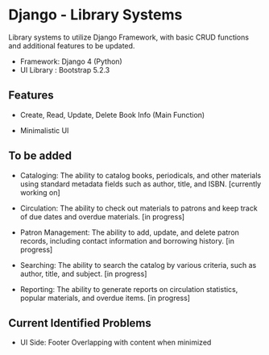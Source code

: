# Django - Library Systems

Library systems to utilize Django Framework, with basic CRUD functions and additional features to be updated.

- Framework: Django 4 (Python)
- UI Library : Bootstrap 5.2.3
  
## Features

- Create, Read, Update, Delete Book Info (Main Function)

- Minimalistic UI

## To be added

- Cataloging: The ability to catalog books, periodicals, and other materials using standard metadata fields such as author, title, and ISBN. [currently working on]

- Circulation: The ability to check out materials to patrons and keep track of due dates and overdue materials. [in progress]

- Patron Management: The ability to add, update, and delete patron records, including contact information and borrowing history. [in progress]

- Searching: The ability to search the catalog by various criteria, such as author, title, and subject. [in progress]

- Reporting: The ability to generate reports on circulation statistics, popular materials, and overdue items. [in progress]

## Current Identified Problems

- UI Side: Footer Overlapping with content when minimized 